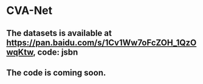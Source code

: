 # CVA-Net
## The datasets is available at https://pan.baidu.com/s/1Cv1Ww7oFcZOH_1QzOwqKtw, code: jsbn
## The code is coming soon.